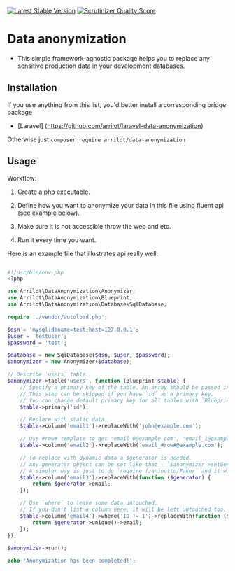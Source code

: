 [![Latest Stable Version](https://poser.pugx.org/arrilot/data-anonymization/v/stable.svg)](https://packagist.org/packages/arrilot/data-anonymization/)
[![Scrutinizer Quality Score](https://scrutinizer-ci.com/g/arrilot/data-anonymization/badges/quality-score.png?b=master)](https://scrutinizer-ci.com/g/arrilot/data-anonymization/)

# Data anonymization

* This simple framework-agnostic package helps you to replace any sensitive production data in your development databases.

## Installation

If you use anything from this list, you'd better install a corresponding bridge package

* [Laravel] (https://github.com/arrilot/laravel-data-anonymization)

Otherwise just ```composer require arrilot/data-anonymization```

## Usage

Workflow:

1. Create a php executable.

2. Define how you want to anonymize your data in this file using fluent api (see example below).

3. Make sure it is not accessible throw the web and etc.

4. Run it every time you want.

Here is an example file that illustrates api really well:

```php

#!/usr/bin/env php
<?php

use Arrilot\DataAnonymization\Anonymizer;
use Arrilot\DataAnonymization\Blueprint;
use Arrilot\DataAnonymization\Database\SqlDatabase;

require './vendor/autoload.php';

$dsn = 'mysql:dbname=test;host=127.0.0.1';
$user = 'testuser';
$password = 'test';

$database = new SqlDatabase($dsn, $user, $password);
$anonymizer = new Anonymizer($database);

// Describe `users` table.
$anonymizer->table('users', function (Blueprint $table) {
    // Specify a primary key of the table. An array should be passed in for composite key.
    // This step can be skipped if you have `id` as a primary key.
    // You can change default primary key for all tables with `Blueprint::setDefaultPrimary('ID')`
    $table->primary('id');

    // Replace with static data.
    $table->column('email1')->replaceWith('john@example.com');

    // Use #row# template to get "email_0@example.com", "email_1@example.com", "email_2@example.com"
    $table->column('email2')->replaceWith('email_#row#@example.com');

    // To replace with dynamic data a $generator is needed.
    // Any generator object can be set like that - `$anonymizer->setGenerator($generator);`
    // A simpler way is just to do `require fzaninotto/Faker` and it will be set automatically.
    $table->column('email3')->replaceWith(function ($generator) {
        return $generator->email;
    });

    // Use `where` to leave some data untouched.
    // If you don't list a column here, it will be left untouched too.
    $table->column('email4')->where('ID != 1')->replaceWith(function ($generator) {
        return $generator->unique()->email;
    });
});

$anonymizer->run();

echo 'Anonymization has been completed!';

```
